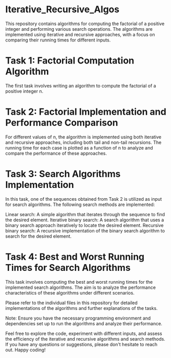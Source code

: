 # Iterative_Recursive_Algos

This repository contains algorithms for computing the factorial of a positive integer and performing various search operations. The algorithms are implemented using iterative and recursive approaches, with a focus on comparing their running times for different inputs.

# Task 1: Factorial Computation Algorithm
The first task involves writing an algorithm to compute the factorial of a positive integer n.

# Task 2: Factorial Implementation and Performance Comparison
For different values of n, the algorithm is implemented using both iterative and recursive approaches, including both tail and non-tail recursions. The running time for each case is plotted as a function of n to analyze and compare the performance of these approaches.

# Task 3: Search Algorithms Implementation
In this task, one of the sequences obtained from Task 2 is utilized as input for search algorithms. The following search methods are implemented:

Linear search: A simple algorithm that iterates through the sequence to find the desired element.
Iterative binary search: A search algorithm that uses a binary search approach iteratively to locate the desired element.
Recursive binary search: A recursive implementation of the binary search algorithm to search for the desired element.

# Task 4: Best and Worst Running Times for Search Algorithms
This task involves computing the best and worst running times for the implemented search algorithms. The aim is to analyze the performance characteristics of these algorithms under different scenarios.

Please refer to the individual files in this repository for detailed implementations of the algorithms and further explanations of the tasks.

Note: Ensure you have the necessary programming environment and dependencies set up to run the algorithms and analyze their performance.

Feel free to explore the code, experiment with different inputs, and assess the efficiency of the iterative and recursive algorithms and search methods. If you have any questions or suggestions, please don't hesitate to reach out. Happy coding!
